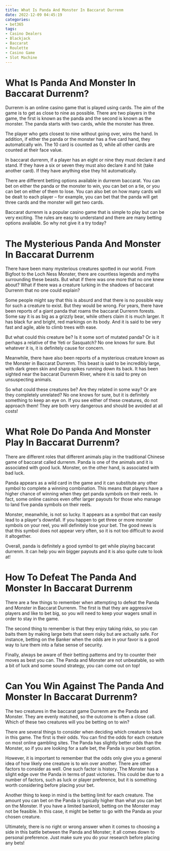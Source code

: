 ```yaml
---
title: What Is Panda And Monster In Baccarat Durrenm
date: 2022-12-09 04:45:19
categories:
- bet365
tags:
- Casino Dealers
- Blackjack
- Baccarat
- Roulette
- Casino Game
- Slot Machine
---
```



#  What Is Panda And Monster In Baccarat Durrenm?

Durrenm is an online casino game that is played using cards. The aim of the game is to get as close to nine as possible. There are two players in the game, the first is known as the panda and the second is known as the monster. The panda starts with two cards, while the monster has three.

The player who gets closest to nine without going over, wins the hand. In addition, if either the panda or the monster has a five card hand, they automatically win. The 10 card is counted as 0, while all other cards are counted at their face value.

In baccarat durrenm, if a player has an eight or nine they must declare it and stand. If they have a six or seven they must also declare it and hit (take another card). If they have anything else they hit automatically.



There are different betting options available in durrenm baccarat. You can bet on either the panda or the monster to win, you can bet on a tie, or you can bet on either of them to lose. You can also bet on how many cards will be dealt to each player – for example, you can bet that the panda will get three cards and the monster will get two cards.

Baccarat durrenm is a popular casino game that is simple to play but can be very exciting. The rules are easy to understand and there are many betting options available. So why not give it a try today?

#  The Mysterious Panda And Monster In Baccarat Durrenm

There have been many mysterious creatures spotted in our world. From Bigfoot to the Loch Ness Monster, there are countless legends and myths surrounding these beasts. But what if there was one more that no one knew about? What if there was a creature lurking in the shadows of baccarat Durrenm that no one could explain?

Some people might say that this is absurd and that there is no possible way for such a creature to exist. But they would be wrong. For years, there have been reports of a giant panda that roams the baccarat Durrenm forests. Some say it is as big as a grizzly bear, while others claim it is much larger. It has black fur and bright, red markings on its body. And it is said to be very fast and agile, able to climb trees with ease.

But what could this creature be? Is it some sort of mutated panda? Or is it perhaps a relative of the Yeti or Sasquatch? No one knows for sure. But whatever it is, it is definitely cause for concern.

Meanwhile, there have also been reports of a mysterious creature known as the Monster in Baccarat Durrenm. This beast is said to be incredibly large, with dark green skin and sharp spikes running down its back. It has been sighted near the baccarat Durrenm River, where it is said to prey on unsuspecting animals.

So what could these creatures be? Are they related in some way? Or are they completely unrelated? No one knows for sure, but it is definitely something to keep an eye on. If you see either of these creatures, do not approach them! They are both very dangerous and should be avoided at all costs!

#  What Role Do Panda And Monster Play In Baccarat Durrenm?

There are different roles that different animals play in the traditional Chinese game of baccarat called durrenm. Panda is one of the animals and it is associated with good luck. Monster, on the other hand, is associated with bad luck.

Panda appears as a wild card in the game and it can substitute any other symbol to complete a winning combination. This means that players have a higher chance of winning when they get panda symbols on their reels. In fact, some online casinos even offer larger payouts for those who manage to land five panda symbols on their reels.

Monster, meanwhile, is not so lucky. It appears as a symbol that can easily lead to a player's downfall. If you happen to get three or more monster symbols on your reel, you will definitely lose your bet. The good news is that this symbol does not appear very often, so it is not too difficult to avoid it altogether.

Overall, panda is definitely a good symbol to get while playing baccarat durrenm. It can help you win bigger payouts and it is also quite cute to look at!

#  How To Defeat The Panda And Monster In Baccarat Durrenm

There are a few things to remember when attempting to defeat the Panda and Monster in Baccarat Durrenm. The first is that they are aggressive players and like to bet big, so you will need to keep your wagers small in order to stay in the game.

The second thing to remember is that they enjoy taking risks, so you can baits them by making large bets that seem risky but are actually safe. For instance, betting on the Banker when the odds are in your favor is a good way to lure them into a false sense of security.

Finally, always be aware of their betting patterns and try to counter their moves as best you can. The Panda and Monster are not unbeatable, so with a bit of luck and some sound strategy, you can come out on top!

#  Can You Win Against The Panda And Monster In Baccarat Durrenm?

The two creatures in the baccarat game Durrenm are the Panda and Monster. They are evenly matched, so the outcome is often a close call. Which of these two creatures will you be betting on to win?

There are several things to consider when deciding which creature to back in this game. The first is their odds. You can find the odds for each creature on most online gambling sites. The Panda has slightly better odds than the Monster, so if you are looking for a safe bet, the Panda is your best option.

However, it is important to remember that the odds only give you a general idea of how likely one creature is to win over another. There are other factors to consider as well. One such factor is history. The Monster has a slight edge over the Panda in terms of past victories. This could be due to a number of factors, such as luck or player preference, but it is something worth considering before placing your bet.

Another thing to keep in mind is the betting limit for each creature. The amount you can bet on the Panda is typically higher than what you can bet on the Monster. If you have a limited bankroll, betting on the Monster may not be feasible. In this case, it might be better to go with the Panda as your chosen creature.

Ultimately, there is no right or wrong answer when it comes to choosing a side in this battle between the Panda and Monster; it all comes down to personal preference. Just make sure you do your research before placing any bets!